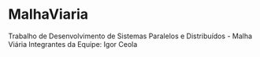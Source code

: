 # MalhaViaria
Trabalho de Desenvolvimento de Sistemas Paralelos e Distribuídos - Malha Viária
Integrantes da Equipe: Igor Ceola
